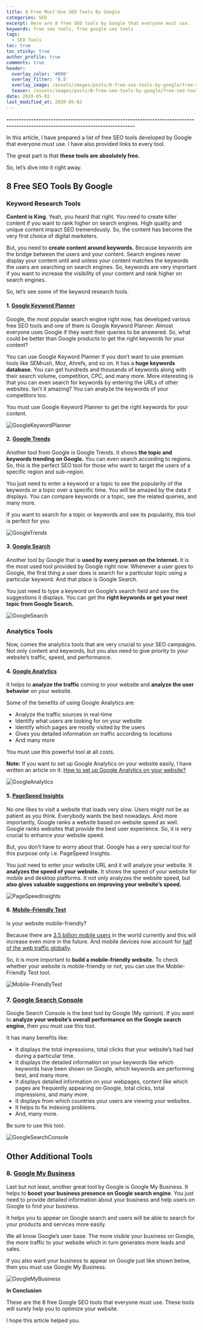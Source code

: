 ```yaml
---
title: 8 Free Must-Use SEO Tools By Google
categories: SEO
excerpt: Here are 8 free SEO tools by Google that everyone must use.
keywords: free seo tools, free google seo tools
tags:
  - SEO Tools
toc: true
toc_sticky: true
author_profile: true
comments: true
header:
  overlay_color: '#000'
  overlay_filter: '0.5'
  overlay_image: /assets/images/posts/8-free-seo-tools-by-google/free-seo-tools.png
  teaser: /assets/images/posts/8-free-seo-tools-by-google/free-seo-tools.png
date: 2020-05-02
last_modified_at: 2020-05-03
---
```


<b>--------------------------------------------------------------------------------------------------------------------------------</b>

In this article, I have prepared a list of free SEO tools developed by Google that everyone must use. I have also provided links to every tool.

The great part is that **these tools are absolutely free.**

So, let’s dive into it right away.

## 8 Free SEO Tools By Google

### Keyword Research Tools

**Content is King**. Yeah, you heard that right. You need to create killer content if you want to rank higher on search engines. High quality and unique content impact SEO tremendously. So, the content has become the very first choice of digital marketers. 

But, you need to **create content around keywords.** Because keywords are the bridge between the users and your content. Search engines never display your content until and unless your content matches the keywords the users are searching on search engines. So, keywords are very important if you want to increase the visibility of your content and rank higher on search engines.

So, let’s see some of the keyword research tools.

#### 1. <a href="https://ads.google.com/home/tools/keyword-planner/" target="_blank">Google Keyword Planner</a>

Google, the most popular search engine right now, has developed various free SEO tools and one of them is Google Keyword Planner. Almost everyone uses Google if they want their queries to be answered. So, what could be better than Google products to get the right keywords for your content?

You can use Google Keyword Planner if you don’t want to use premium tools like SEMrush, Moz, Ahrefs, and so on. It has a **huge keywords database.** You can get hundreds and thousands of keywords along with their search volume, competition, CPC, and many more. More interesting is that you can even search for keywords by entering the URLs of other websites. Isn’t it amazing? You can analyze the keywords of your competitors too.

You must use Google Keyword Planner to get the right keywords for your content.

![GoogleKeywordPlanner](/assets/images/posts/8-free-seo-tools-by-google/google-keyword-planner.jpg "Google Keyword Planner")

#### 2. <a href="https://trends.google.com/trends/?geo=US" target="_blank">Google Trends</a>

Another tool from Google is Google Trends. It shows **the topic and keywords trending on Google.** You can even search according to regions. So, this is the perfect SEO tool for those who want to target the users of a specific region and sub-region.

You just need to enter a keyword or a topic to see the popularity of the keywords or a topic over a specific time. You will be amazed by the data it displays. You can compare keywords or a topic, see the related queries, and many more.

If you want to search for a topic or keywords and see its popularity, this tool is perfect for you.

![GoogleTrends](/assets/images/posts/8-free-seo-tools-by-google/google-trends.jpg "Google Trends")

#### 3. <a href="https://www.google.com/" target="_blank">Google Search</a> 

Another tool by Google that is **used by every person on the Internet.** It is the most used tool provided by Google right now. Whenever a user goes to Google, the first thing a user does is search for a particular topic using a particular keyword. And that place is Google Search.

You just need to type a keyword on Google’s search field and see the suggestions it displays. You can get the **right keywords or get your next topic from Google Search.** 

![GoogleSearch](/assets/images/posts/8-free-seo-tools-by-google/google-search.png "Google Search")

### Analytics Tools

Now, comes the analytics tools that are very crucial to your SEO campaigns. Not only content and keywords, but you also need to give priority to your website’s traffic, speed, and performance.
 
#### 4. <a href="https://accounts.google.com/ServiceLogin/webreauth?service=analytics&passive=1209600&continue=https%3A%2F%2Fanalytics.google.com%2Fanalytics%2Fweb%2F%23&followup=https%3A%2F%2Fanalytics.google.com%2Fanalytics%2Fweb%2F&flowName=GlifWebSignIn&flowEntry=ServiceLogin" target="_blank">Google Analytics</a>

It helps to **analyze the traffic** coming to your website and **analyze the user behavior** on your website. 

Some of the benefits of using Google Analytics are:

- Analyze the traffic sources in real-time
- Identify what users are looking for on your website
- Identify which pages are mostly visited by the users
- Gives you detailed information on traffic according to locations
- And many more

You must use this powerful tool at all costs.

**Note:** If you want to set up Google Analytics on your website easily, I have written an article on it: <a href= "https://kiranpdl.com.np/seo/how-to-setup-google-analytics/" target="_blank">How to set up Google Analytics on your website?</a>

![GoogleAnalytics](/assets/images/posts/8-free-seo-tools-by-google/google-analytics.png "Google Analytics")

#### 5. <a href="https://developers.google.com/speed/pagespeed/insights/" target="_blank">PageSpeed Insights</a>

No one likes to visit a website that loads very slow. Users might not be as patient as you think. Everybody wants the best nowadays. And more importantly, Google ranks a website based on website speed as well. Google ranks websites that provide the best user experience. So, it is very crucial to enhance your website speed.

But, you don’t have to worry about that. Google has a very special tool for this purpose only i.e. PageSpeed Insights. 

You just need to enter your website URL and it will analyze your website. It **analyzes the speed of your website.** It shows the speed of your website for mobile and desktop platforms. It not only analyzes the website speed, but **also gives valuable suggestions on improving your website’s speed.**

![PageSpeedInsights](/assets/images/posts/8-free-seo-tools-by-google/google-page-speed-insights.png "PageSpeed Insights")

#### 6. <a href="https://search.google.com/test/mobile-friendly" target="_blank">Mobile-Friendly Test</a>

Is your website mobile-friendly?

Because there are <a href="https://www.bankmycell.com/blog/how-many-phones-are-in-the-world" target="_blank">3.5 billion mobile users</a> in the world currently and this will increase even more in the future. And mobile devices now account for <a href="https://quoracreative.com/article/mobile-marketing-statistics" target="_blank">half of the web traffic globally</a>.

So, it is more important to **build a mobile-friendly website.** To check whether your website is mobile-friendly or not, you can use the Mobile-Friendly Test tool. 

![Mobile-FriendlyTest](/assets/images/posts/8-free-seo-tools-by-google/google-mobile-friendly-tes.png "Mobile-Friendly Test")

### 7. <a href="https://search.google.com/search-console/about" target="_blank">Google Search Console</a>

Google Search Console is the best tool by Google (My opinion). If you want to **analyze your website’s overall performance on the Google search engine**, then you must use this tool.

It has many benefits like:

- It displays the total impressions, total clicks that your website’s had had during a particular time.
- It displays the detailed information on your keywords like which keywords have been shown on Google, which keywords are performing best, and many more.
- It displays detailed information on your webpages, content like which pages are frequently appearing on Google, total clicks, total impressions, and many more.
- It displays from which countries your users are viewing your websites.
- It helps to fix indexing problems.
- And, many more.

Be sure to use this tool.

![GoogleSearchConsole](/assets/images/posts/8-free-seo-tools-by-google/google-search-console.png "Google Search Console")
 
## Other Additional Tools

### 8. <a href="https://www.google.com/intl/en_us/business/" target="_blank">Google My Business</a>

Last but not least, another great tool by Google is Google My Business. It helps to **boost your business presence on Google search engine**. You just need to provide detailed information about your business and help users on Google to find your business. 

It helps you to appear on Google search and users will be able to search for your products and services more easily.

We all know Google’s user base. The more visible your business on Google, the more traffic to your website which in turn generates more leads and sales. 

If you also want your business to appear on Google just like shown below, then you must use Google My Business.

![GoogleMyBusiness](/assets/images/posts/8-free-seo-tools-by-google/google-my-business.png "Google My Business")

**In Conclusion**

These are the 8 free Google SEO tools that everyone must use. These tools will surely help you to optimize your website.

I hope this article helped you. 

